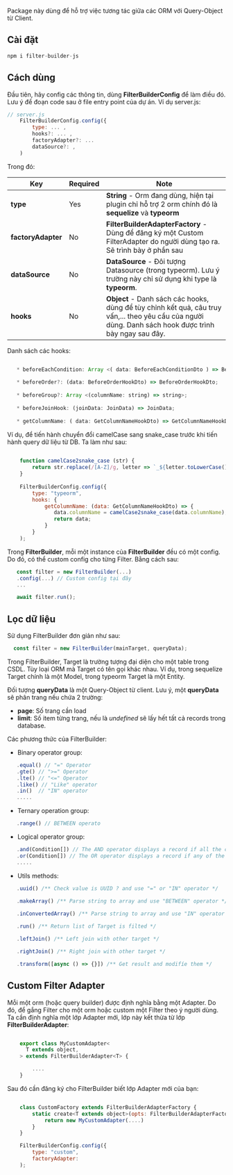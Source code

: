 Package này dùng để hỗ trợ việc tương tác giữa các ORM với Query-Object từ Client.

## Cài đặt
```js
npm i filter-builder-js
```

## Cách dùng

Đầu tiên, hãy config các thông tin, dùng **FilterBuilderConfig** để làm điều đó. Lưu ý để đoạn code sau ở file entry point của dự án. Ví dụ server.js: 
```js
// server.js
    FilterBuilderConfig.config({
        type: ... ,
        hooks?: ... ,
        factoryAdapter?: ...
        dataSource?: ,
    )
```

Trong đó:
 
|Key|Required|Note|
|---|---|---|
|**type**|Yes|**String** - Orm đang dùng, hiện tại plugin chỉ hỗ trợ 2 orm chính đó là **sequelize** và **typeorm**|
|**factoryAdapter**|No|**FilterBuilderAdapterFactory** - Dùng để đăng ký một Custom FilterAdapter do người dùng tạo ra. Sẽ trình bày ở phần sau|
|**dataSource**|No|**DataSource** - Đôi tượng Datasource (trong typeorm). Lưu ý trường này chỉ sử dụng khi type là **typeorm**.|
|**hooks**|No|**Object** - Danh sách các hooks, dùng để tùy chỉnh kết quả, câu truy vấn,... theo yêu cầu của người dùng. Danh sách hook được trình bày ngay sau đây.|


Danh sách các hooks:
```js

   * beforeEachCondition: Array <( data: BeforeEachConditionDto ) => BeforeEachConditionDto>;
   
   * beforeOrder?: (data: BeforeOrderHookDto) => BeforeOrderHookDto; 
   
   * beforeGroup?: Array <(columnName: string) => string>;
   
   * beforeJoinHook: (joinData: JoinData) => JoinData;
   
   * getColumnName: ( data: GetColumnNameHookDto) => GetColumnNameHookDto; 

```

Ví dụ, để tiến hành chuyển đổi camelCase sang snake_case trước khi tiến hành query dữ liệu từ DB. Ta làm như sau:

```js
    
    function camelCase2snake_case (str) {
        return str.replace(/[A-Z]/g, letter => `_${letter.toLowerCase()}`);
    }
    
    FilterBuilderConfig.config({
        type: "typeorm",
        hooks: {
            getColumnName: (data: GetColumnNameHookDto) => {
               data.columnName = camelCase2snake_case(data.columnName);
               return data;
            }
        }
    );
```

Trong **FilterBuilder**, mỗi một instance của **FilterBuilder** đều có một config. Do đó, có thể custom config cho từng Filter. Bằng cách sau:

```js
   const filter = new FilterBuilder(...)
   .config(...) // Custom config tại đây
   ...

   await filter.run();
```

## Lọc dữ liệu
Sử dụng FilterBuilder đơn giản như sau:

```js
  const filter = new FilterBuilder(mainTarget, queryData);
```

Trong FilterBuilder, Target là trường tượng đại diện cho một table trong CSDL. Tùy loại ORM mà Target có tên gọi khác nhau. Ví dụ, trong sequelize Target chính là một Model, trong typeorm Target là một Entity.

Đối tượng **queryData** là một Query-Object từ client. Lưu ý, một **queryData** sẽ phân trang nếu chứa 2 trường:

* **page**: Số trang cần load
* **limit**: Số item từng trang, nếu là *undefined* sẽ lấy hết tất cả records trong database.


Các phương thức của FilterBuilder:

- Binary operator group: 
```js
   .equal() // "=" Operator   
   .gte() // ">=" Operator
   .lte() // "<=" Operator
   .like() // "Like" operator
   .in()  // "IN" operator
   .....
```
- Ternary operation group: 

```js
   .range() // BETWEEN operato
```

- Logical operator group:
```js
   .and(Condition[]) // The AND operator displays a record if all the conditions are TRUE.   
   .or(Condition[]) // The OR operator displays a record if any of the conditions are TRUE.
   .....
```

- Utils methods:
```js
   .uuid() /** Check value is UUID ? and use "=" or "IN" operator */

   .makeArray() /** Parse string to array and use "BETWEEN" operator */
   
   .inConvertedArray() /** Parse string to array and use "IN" operator  */

   .run() /** Return list of Target is filted */

   .leftJoin() /** Left join with other target */

   .rightJoin() /** Right join with other target */

   .transform([async () => {}]) /** Get result and modifíe them */
```

## Custom Filter Adapter
Mỗi một orm (hoặc query builder) được định nghĩa bằng một Adapter. Do đó, để gắng Filter cho một orm hoặc custom một Filter theo ý người dùng. Ta cần định nghĩa một lớp Adapter mới, lớp này kết thừa từ lớp **FilterBuilderAdapter**:

```js

    export class MyCustomAdapter<
      T extends object,
    > extends FilterBuilderAdapter<T> {

        ....
    }

```

Sau đó cần đăng ký cho FilterBuilder biết lớp Adapter mới của bạn:

```js

    class CustomFactory extends FilterBuilderAdapterFactory {
        static create<T extends object>(opts: FilterBuilderAdapterFactoryOptions<T>): FilterBuilderAdapter<T> {
            return new MyCustomAdapter(....)
        }
    }

    FilterBuilderConfig.config({
        type: "custom",
        factoryAdapter: 
    );
```
